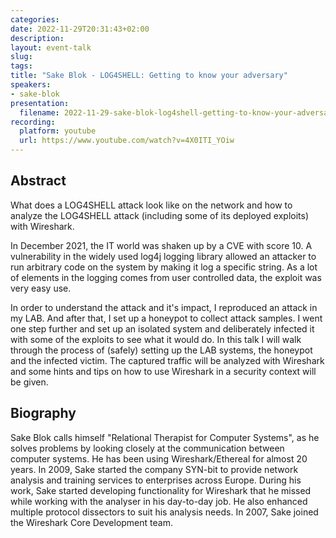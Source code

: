```yaml
---
categories:
date: 2022-11-29T20:31:43+02:00
description:
layout: event-talk
slug:
tags:
title: "Sake Blok - LOG4SHELL: Getting to know your adversary"
speakers:
- sake-blok
presentation:
  filename: 2022-11-29-sake-blok-log4shell-getting-to-know-your-adversary.pdf
recording:
  platform: youtube
  url: https://www.youtube.com/watch?v=4X0ITI_YOiw
---
```


## Abstract

What does a LOG4SHELL attack look like on the network and how to analyze the LOG4SHELL attack (including some of its deployed exploits) with Wireshark.

In December 2021, the IT world was shaken up by a CVE with score 10. A vulnerability in the widely used log4j logging library allowed an attacker to run arbitrary code on the system by making it log a specific string. As a lot of elements in the logging comes from user controlled data, the exploit was very easy use.

In order to understand the attack and it's impact, I reproduced an attack in my LAB. And after that, I set up a honeypot to collect attack samples. I went one step further and set up an isolated system and deliberately infected it with some of the exploits to see what it would do. In this talk I will walk through the process of (safely) setting up the LAB systems, the honeypot and the infected victim. The captured traffic will be analyzed with Wireshark and some hints and tips on how to use Wireshark in a security context will be given.

## Biography

Sake Blok calls himself "Relational Therapist for Computer Systems", as he solves problems by looking closely at the communication between computer systems. He has been using Wireshark/Ethereal for almost 20 years. In 2009, Sake started the company SYN-bit to provide network analysis and training services to enterprises across Europe. During his work, Sake started developing functionality for Wireshark that he missed while working with the analyser in his day-to-day job. He also enhanced multiple protocol dissectors to suit his analysis needs. In 2007, Sake joined the Wireshark Core Development team.
